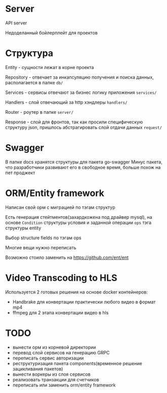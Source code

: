 # Server

API server

Недоделанный бойлерплейт для проектов

# Структура
Entity - сущности лежат в корне проекта

Repository - отвечает за инкапсуляцию получения и поиска данных, располагается в папке ```db/```

Services - сервисы отвечают за бизнес логику приложения ```services/```

Handlers - слой отвечающий за http хэндлеры ```handlers/```

Router - роутер в папке ```server/```

Response - слой для фронтов, так как просили специфическую структуру json, пришлось абстрагировать слой отдачи данных ```request/```

# Swagger
В папке docs хранятся структуры для пакета go-swagger
Минус пакета, что разработчики развивают его в свободное время, больше похож на пет проджект

# ORM/Entity framework
Написан свой орм с миграцией по тэгам структур

Есть генерация стейтментов(захардкожена под драйвер mysql), на основе ```Condition``` структуры условия и заданной операции ```ops``` тэга структуры entity

Выбор structure fields по тэгам ops

Многие вещи нужно переписать

Возможно стоило заменить на https://github.com/ent/ent

# Video Transcoding to HLS
Используется 2 готовых решения на основе docker контейнеров:
- Handbrake для конвертации практически любого видео в формат mp4
- ffmpeg для 2 этапа конвертации видео в hls


# TODO
- вынести орм из корневой директории
- перевод слой сервисов на генерацию GRPC
- переписать сервис авторизации
- реструктуризация пакета components(временное решение зацикливания пакетов)
- вынести воркеры из слоя сервисов
- реализовать транзакции для счетчиков
- переписать или заменить orm/entity framework